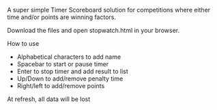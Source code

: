 A super simple Timer Scoreboard solution for competitions where either time and/or points are winning factors.

Download the files and open stopwatch.html in your browser.

How to use

* Alphabetical characters to add name
* Spacebar to start or pause timer
* Enter to stop timer and add result to list
* Up/Down to add/remove penalty time
* Right/left to add/remove points

At refresh, all data will be lost
